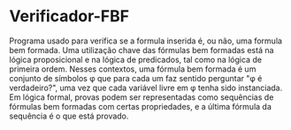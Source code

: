# Verificador-FBF
Programa usado para verifica se a formula inserida é, ou não, uma formula bem formada. Uma utilização chave das fórmulas bem formadas está na lógica proposicional e na lógica de predicados, tal como na lógica de primeira ordem. Nesses contextos, uma fórmula bem formada é um conjunto de símbolos φ que para cada um faz sentido perguntar "φ é verdadeiro?", uma vez que cada variável livre em φ tenha sido instanciada. Em lógica formal, provas podem ser representadas como sequências de fórmulas bem formadas com certas propriedades, e a última fórmula da sequência é o que está provado.
